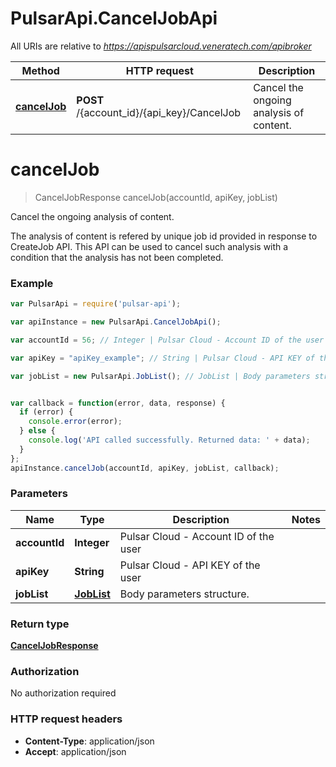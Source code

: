 # PulsarApi.CancelJobApi

All URIs are relative to *https://apispulsarcloud.veneratech.com/apibroker*

Method | HTTP request | Description
------------- | ------------- | -------------
[**cancelJob**](CancelJobApi.md#cancelJob) | **POST** /{account_id}/{api_key}/CancelJob | Cancel the ongoing analysis of content.


<a name="cancelJob"></a>
# **cancelJob**
> CancelJobResponse cancelJob(accountId, apiKey, jobList)

Cancel the ongoing analysis of content.

The analysis of content is refered by unique job id provided in response to CreateJob API. This API can be used to cancel such analysis with a condition that the analysis has not been completed.

### Example
```javascript
var PulsarApi = require('pulsar-api');

var apiInstance = new PulsarApi.CancelJobApi();

var accountId = 56; // Integer | Pulsar Cloud - Account ID of the user

var apiKey = "apiKey_example"; // String | Pulsar Cloud - API KEY of the user

var jobList = new PulsarApi.JobList(); // JobList | Body parameters structure.


var callback = function(error, data, response) {
  if (error) {
    console.error(error);
  } else {
    console.log('API called successfully. Returned data: ' + data);
  }
};
apiInstance.cancelJob(accountId, apiKey, jobList, callback);
```

### Parameters

Name | Type | Description  | Notes
------------- | ------------- | ------------- | -------------
 **accountId** | **Integer**| Pulsar Cloud - Account ID of the user | 
 **apiKey** | **String**| Pulsar Cloud - API KEY of the user | 
 **jobList** | [**JobList**](JobList.md)| Body parameters structure. | 

### Return type

[**CancelJobResponse**](CancelJobResponse.md)

### Authorization

No authorization required

### HTTP request headers

 - **Content-Type**: application/json
 - **Accept**: application/json

